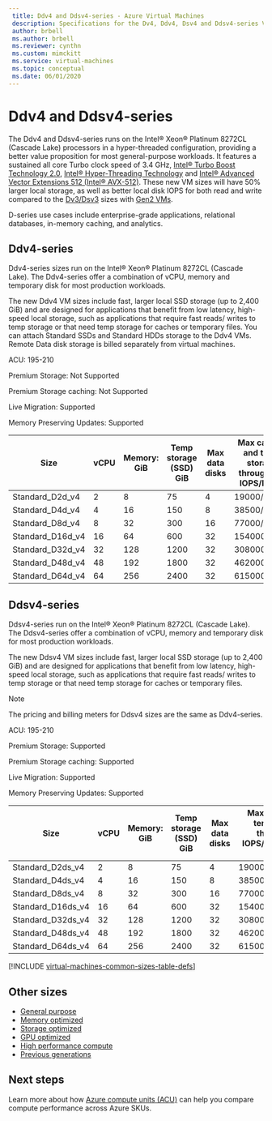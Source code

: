 ```yaml
---
 title: Ddv4 and Ddsv4-series - Azure Virtual Machines
 description: Specifications for the Dv4, Ddv4, Dsv4 and Ddsv4-series VMs.
 author: brbell
 ms.author: brbell
 ms.reviewer: cynthn
 ms.custom: mimckitt
 ms.service: virtual-machines
 ms.topic: conceptual
 ms.date: 06/01/2020
---
```


# Ddv4 and Ddsv4-series

The Ddv4 and Ddsv4-series runs on the Intel&reg; Xeon&reg; Platinum 8272CL (Cascade Lake) processors in a hyper-threaded configuration, providing a better value proposition for most general-purpose workloads. It features a sustained all core Turbo clock speed of 3.4 GHz, [Intel&reg; Turbo Boost Technology 2.0](https://www.intel.com/content/www/us/en/architecture-and-technology/turbo-boost/turbo-boost-technology.html), [Intel&reg; Hyper-Threading Technology](https://www.intel.com/content/www/us/en/architecture-and-technology/hyper-threading/hyper-threading-technology.html) and [Intel&reg; Advanced Vector Extensions 512 (Intel&reg; AVX-512)](https://www.intel.com/content/www/us/en/architecture-and-technology/avx-512-overview.html). These new VM sizes will have 50% larger local storage, as well as better local disk IOPS for both read and write compared to the [Dv3/Dsv3](https://docs.microsoft.com/azure/virtual-machines/dv3-dsv3-series) sizes with [Gen2 VMs](https://docs.microsoft.com/azure/virtual-machines/linux/generation-2).

D-series use cases include enterprise-grade applications, relational databases, in-memory caching, and analytics.

## Ddv4-series

Ddv4-series sizes run on the Intel&reg; Xeon&reg; Platinum 8272CL (Cascade Lake). The Ddv4-series offer a combination of vCPU, memory and temporary disk for most production workloads.

The new Ddv4 VM sizes include fast, larger local SSD storage (up to 2,400 GiB) and are designed for applications that benefit from low latency, high-speed local storage, such as applications that require fast reads/ writes to temp storage or that need temp storage for caches or temporary files. You can attach Standard SSDs and Standard HDDs storage to the Ddv4 VMs. Remote Data disk storage is billed separately from virtual machines.

ACU: 195-210

Premium Storage:  Not Supported

Premium Storage caching:  Not Supported

Live Migration: Supported

Memory Preserving Updates: Supported

| Size | vCPU | Memory: GiB | Temp storage (SSD) GiB | Max data disks | Max cached and temp storage throughput: IOPS/MBps | Max NICs/Expected Network bandwidth (Mbps) |
|---|---|---|---|---|---|---|
| Standard_D2d_v4 | 2 | 8 | 75 | 4 | 19000/120 | 2/1000 |
| Standard_D4d_v4 | 4 | 16 | 150 | 8 | 38500/242 | 2/2000 |
| Standard_D8d_v4 | 8 | 32 | 300 | 16 | 77000/485 | 4/4000 |
| Standard_D16d_v4 | 16 | 64 | 600 | 32 | 154000/968 | 8/8000 |
| Standard_D32d_v4 | 32 | 128 | 1200 | 32 | 308000/1936 | 8/16000 |
| Standard_D48d_v4 | 48 | 192 | 1800 | 32 | 462000/2904 | 8/24000 |
| Standard_D64d_v4 | 64 | 256 | 2400 | 32 | 615000/3872 | 8/30000 |

## Ddsv4-series

Ddsv4-series run on the Intel&reg; Xeon&reg; Platinum 8272CL (Cascade Lake). The Ddsv4-series offer a combination of vCPU, memory and temporary disk for most production workloads.

The new Ddsv4 VM sizes include fast, larger local SSD storage (up to 2,400 GiB) and are designed for applications that benefit from low latency, high-speed local storage, such as applications that require fast reads/ writes to temp storage or that need temp storage for caches or temporary files. 

 > [!NOTE]
 >The pricing and billing meters for Ddsv4 sizes are the same as Ddv4-series.

ACU: 195-210

Premium Storage:  Supported

Premium Storage caching:  Supported

Live Migration: Supported

Memory Preserving Updates: Supported

| Size | vCPU | Memory: GiB | Temp storage (SSD) GiB | Max data disks | Max cached and temp storage throughput: IOPS/MBps (Cache in GiB) | Max uncached disk throughput: IOPS/MBps | Max NICs/Expected Network bandwidth (Mbps) |
|---|---|---|---|---|---|---|---|
| Standard_D2ds_v4 | 2 | 8 | 75 | 4 | 19000/120(50) | 3000/48 | 2/1000 |
| Standard_D4ds_v4 | 4 | 16 | 150 | 8 | 38500/242(100) | 6400/96 | 2/2000 |
| Standard_D8ds_v4 | 8 | 32 | 300 | 16 | 77000/485(200) | 12800/192 | 4/4000 |
| Standard_D16ds_v4 | 16 | 64 | 600 | 32 | 154000/968(400) | 25600/384 | 8/8000 |
| Standard_D32ds_v4 | 32 | 128 | 1200 | 32 | 308000/1936(800) | 51200/768 | 8/16000 |
| Standard_D48ds_v4 | 48 | 192 | 1800 | 32 | 462000/2904(1200) | 76800/1152 | 8/24000 |
| Standard_D64ds_v4 | 64 | 256 | 2400 | 32 | 615000/3872(1600) | 80000/1200 | 8/30000 |

[!INCLUDE [virtual-machines-common-sizes-table-defs](../../includes/virtual-machines-common-sizes-table-defs.md)]

## Other sizes

- [General purpose](sizes-general.md)
- [Memory optimized](sizes-memory.md)
- [Storage optimized](sizes-storage.md)
- [GPU optimized](sizes-gpu.md)
- [High performance compute](sizes-hpc.md)
- [Previous generations](sizes-previous-gen.md)

## Next steps

Learn more about how [Azure compute units (ACU)](acu.md) can help you compare compute performance across Azure SKUs.

